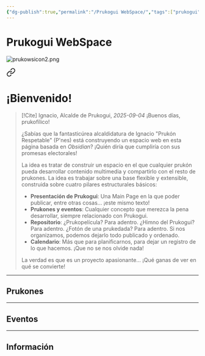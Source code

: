 ```yaml
---
{"dg-publish":true,"permalink":"/Prukogui WebSpace/","tags":["prukogui","homepage","gardenEntry"],"dgShowBacklinks":true,"dgShowLocalGraph":true,"dgShowFileTree":true,"dgEnableSearch":true,"dgShowToc":true,"dgLinkPreview":true,"dgShowTags":true}
---
```


# Prukogui WebSpace
![prukowsicon2.png](/img/user/prukowsicon2.png)

<div class="transclusion internal-embed is-loaded"><a class="markdown-embed-link" href="/Discurso del Alcalde/" aria-label="Open link"><svg xmlns="http://www.w3.org/2000/svg" width="24" height="24" viewBox="0 0 24 24" fill="none" stroke="currentColor" stroke-width="2" stroke-linecap="round" stroke-linejoin="round" class="svg-icon lucide-link"><path d="M10 13a5 5 0 0 0 7.54.54l3-3a5 5 0 0 0-7.07-7.07l-1.72 1.71"></path><path d="M14 11a5 5 0 0 0-7.54-.54l-3 3a5 5 0 0 0 7.07 7.07l1.71-1.71"></path></svg></a><div class="markdown-embed">




# ¡Bienvenido!
> [!Cite] Ignacio, Alcalde de Prukogui, *2025-09-04*
> ¡Buenos días, prukofílico!
> 
> ¿Sabías que la fantasticúrea alcaldidatura de Ignacio "Prukón Respetable" (P'nes) está construyendo un espacio web en esta página basada en *Obsidian*? ¡Quién diría que cumpliría con sus promesas electorales!
> 
> La idea es tratar de construir un espacio en el que cualquier prukón pueda desarrollar contenido multimedia y compartirlo con el resto de prukones. La idea es trabajar sobre una base flexible y extensible, construida sobre cuatro pilares estructurales básicos:
> - **Presentación de Prukogui**: Una Main Page en la que poder publicar, entre otras cosas... ¡este mismo texto!
> - **Prukones y eventos**: Cualquier concepto que merezca la pena desarrollar, siempre relacionado con Prukogui.
> - **Repositorio**: ¿Prukopelícula? Para adentro. ¿Himno del Prukogui? Para adentro. ¿Fotón de una prukedada? Para adentro. Si nos organizamos, podemos dejarlo todo publicado y ordenado.
> - **Calendario**: Más que para planificarnos, para dejar un registro de lo que hacemos. ¡Que no se nos olvide nada!
> 
> La verdad es que es un proyecto apasionante... ¡Qué ganas de ver en qué se convierte!

</div></div>


---
## Prukones

---
## Eventos

---
## Información